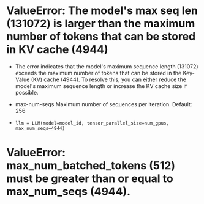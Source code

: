 # ValueError: The model's max seq len (131072) is larger than the maximum number of tokens that can be stored in KV cache (4944)
+  The error indicates that the model's maximum sequence length (131072) exceeds the maximum number of tokens that can be stored in the Key-Value (KV) cache (4944). To resolve this, you can either reduce the model's maximum sequence length or increase the KV cache size if possible.
+ max-num-seqs
    Maximum number of sequences per iteration.
    Default: 256
    
+ `llm = LLM(model=model_id, tensor_parallel_size=num_gpus, max_num_seqs=4944)`
# ValueError: max_num_batched_tokens (512) must be greater than or equal to max_num_seqs (4944).
